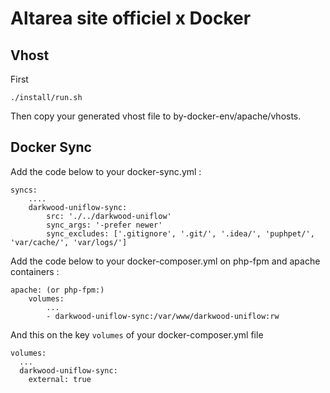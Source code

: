 Altarea site officiel x Docker
======

## Vhost

First

`./install/run.sh` 

Then copy your generated vhost file to by-docker-env/apache/vhosts.

## Docker Sync

Add the code below to your docker-sync.yml :

```
syncs:
    ....
    darkwood-uniflow-sync:
        src: './../darkwood-uniflow'
        sync_args: '-prefer newer'
        sync_excludes: ['.gitignore', '.git/', '.idea/', 'puphpet/', 'var/cache/', 'var/logs/']
```

Add the code below to your docker-composer.yml on php-fpm and apache containers :

```
apache: (or php-fpm:)
    volumes:
        ...
        - darkwood-uniflow-sync:/var/www/darkwood-uniflow:rw
```

And this on the key `volumes` of your docker-composer.yml file

```
volumes:
  ...
  darkwood-uniflow-sync:
    external: true
```